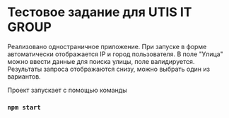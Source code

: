 # Тестовое задание для UTIS IT GROUP

Реализовано одностраничное приложение. При запуске в форме автоматически отображается IP и город пользователя. В поле "Улица" можно ввести данные для поиска улицы, поле валидируется. Результаты запроса отображаются снизу, можно выбрать один из вариантов.

Проект запускает с помощью команды

### `npm start`

